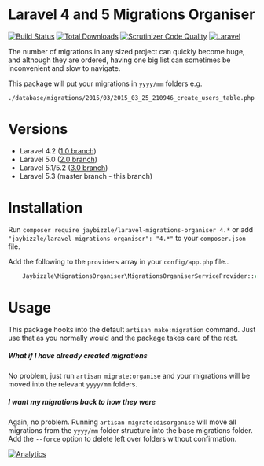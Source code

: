 # Laravel 4 and 5 Migrations Organiser
 [![Build Status](https://img.shields.io/travis/JayBizzle/Laravel-Migrations-Organiser/master.svg?style=flat-square)](https://travis-ci.org/JayBizzle/Laravel-Migrations-Organiser)
 [![Total Downloads](https://img.shields.io/packagist/dt/JayBizzle/Laravel-Migrations-Organiser.svg?style=flat-square)](https://packagist.org/packages/jaybizzle/Laravel-Migrations-Organiser)
 [![Scrutinizer Code Quality](https://img.shields.io/scrutinizer/g/JayBizzle/Laravel-Migrations-Organiser.svg?style=flat-square)](https://scrutinizer-ci.com/g/JayBizzle/Laravel-Migrations-Organiser/?branch=master) [![Laravel](https://img.shields.io/badge/laravel-5.3.*-ff69b4.svg?style=flat-square)](https://laravel.com)

The number of migrations in any sized project can quickly become huge, and although they are ordered, having one big list can sometimes be inconvenient and slow to navigate.

This package will put your migrations in `yyyy/mm` folders e.g.

`./database/migrations/2015/03/2015_03_25_210946_create_users_table.php`

Versions
========
 - Laravel 4.2 ([1.0 branch](https://github.com/JayBizzle/Laravel-Migrations-Organiser/tree/1.0))
 - Laravel 5.0 ([2.0 branch](https://github.com/JayBizzle/Laravel-Migrations-Organiser/tree/2.0))
 - Laravel 5.1/5.2 ([3.0 branch](https://github.com/JayBizzle/Laravel-Migrations-Organiser/tree/3.0))
 - Laravel 5.3 (master branch - this branch)

Installation
============

Run `composer require jaybizzle/laravel-migrations-organiser 4.*` or add `"jaybizzle/laravel-migrations-organiser": "4.*"` to your `composer.json` file.

Add the following to the `providers` array in your `config/app.php` file..

```PHP
    Jaybizzle\MigrationsOrganiser\MigrationsOrganiserServiceProvider::class,
```

Usage
============
This package hooks into the default `artisan make:migration` command. Just use that as you normally would and the package takes care of the rest.

##### What if I have already created migrations
No problem, just run `artisan migrate:organise` and your migrations will be moved into the relevant `yyyy/mm` folders.

##### I want my migrations back to how they were
Again, no problem. Running `artisan migrate:disorganise` will move all migrations from the `yyyy/mm` folder structure into the base migrations folder. Add the `--force` option to delete left over folders without confirmation.

[![Analytics](https://ga-beacon.appspot.com/UA-72430465-1/Laravel-Migrations-Organiser/readme?pixel)](https://github.com/JayBizzle/Laravel-Migrations-Organiser)
